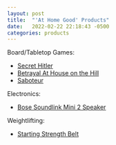 ```yaml
---
layout: post
title:  "'At Home Good' Products"
date:   2022-02-22 22:18:43 -0500
categories: products
---
```


Board/Tabletop Games:
- [Secret Hitler](https://www.amazon.com/Secret-Hitler/dp/B01JKD4HYC)
- [Betrayal At House on the Hill](https://www.amazon.com/Hasbro-Games-Betrayal-House-Hill/dp/B08Q44HS82/ref=sr_1_2?crid=38A59SO2XG9ZV&keywords=betrayal+at+house+on+the+hill&qid=1648182105&s=toys-and-games&sprefix=%2Ctoys-and-games%2C74&sr=1-2)
- [Saboteur](https://www.amazon.com/AMIGO-Games-Saboteur-Card-Game/dp/B013FAC1JO/ref=sr_1_2?crid=39I6Z3KVO475O&keywords=saboteur&qid=1648182053&s=toys-and-games&sprefix=saboteur%2Ctoys-and-games%2C75&sr=1-2)

Electronics:
- [Bose Soundlink Mini 2 Speaker](https://www.bose.com/en_us/products/speakers/portable_speakers/soundlink_mini_ii_special.html#v=soundlink_mini_ii_special_triple_black)

Weightlifting:
- [Starting Strength Belt](https://www.dominionstrengthtraining.com/product-page/starting-strength-3in-single-ply-leather-weightlifting-belt)